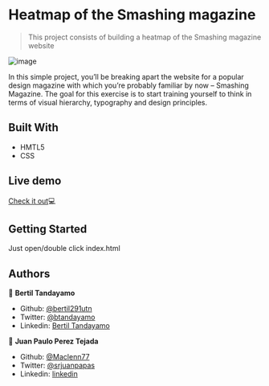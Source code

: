 # Heatmap of the Smashing magazine

> This project consists of building a heatmap of the Smashing magazine website

![image](https://user-images.githubusercontent.com/24902525/76262716-1b56a380-622b-11ea-83db-238c9bc42c64.png)

In this simple project, you’ll be breaking apart the website for a popular design magazine with which you’re probably familiar by now – Smashing Magazine. The goal for this exercise is to start training yourself to think in terms of visual hierarchy, typography and design principles.

## Built With

- HMTL5
- CSS

## Live demo

<a href="https://raw.githack.com/bertil291utn/smashing-heat-map/feature-branch/index.html" target="_blank">Check it out</a>💻

## Getting Started

Just open/double click index.html

## Authors

👤 **Bertil Tandayamo**

- Github: [@bertil291utn](https://github.com/bertil291utn)
- Twitter: [@btandayamo](https://twitter.com/batandayamo)
- Linkedin: [Bertil Tandayamo](http://bit.ly/bertil_linkedin)

👤 **Juan Paulo Perez Tejada**

- Github: [@Maclenn77](https://github.com/Maclenn77)
- Twitter: [@srjuanpapas](https://twitter.com/srjuanpapas)
- Linkedin: [linkedin](https://mx.linkedin.com/in/juanpaulopereztejada )



